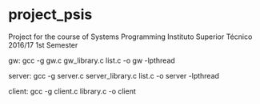 # project_psis
Project for the course of Systems Programming
Instituto Superior Técnico
2016/17 1st Semester

gw: gcc -g gw.c gw_library.c list.c -o gw -lpthread

server: gcc -g server.c server_library.c list.c -o server -lpthread

client: gcc -g client.c library.c -o client
